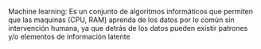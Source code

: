 Machine learning: Es un conjunto de algoritmos informáticos que permiten que las maquinas (CPU, RAM) aprenda de los datos por lo común sin intervención humana, ya que detrás de los datos pueden existir patrones y/o elementos de información latente

